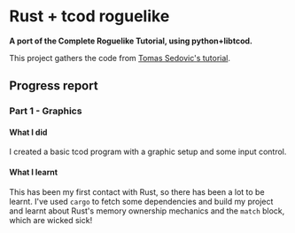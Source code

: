 # Rust + tcod roguelike

**A port of the Complete Roguelike Tutorial, using python+libtcod.**

This project gathers the code from [Tomas Sedovic's tutorial](https://tomassedovic.github.io/roguelike-tutorial/index.html).

## Progress report

### Part 1 - Graphics

#### What I did

I created a basic tcod program with a graphic setup and some input control.

#### What I learnt

This has been my first contact with Rust, so there has been a lot to be learnt.
I've used `cargo` to fetch some dependencies and build my project and learnt about Rust's memory ownership mechanics and the `match` block, which are wicked sick!
